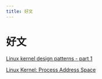 ```yaml
---
title: 好文
---
```


# 好文

[Linux kernel design patterns - part 1](https://lwn.net/Articles/336224/)

[Linux Kernel: Process Address Space](https://medium.com/hungys-blog/linux-kernel-process-address-space-9c6b0a89ac6a)